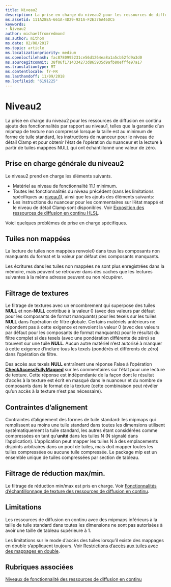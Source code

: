 ```yaml
---
title: Niveau2
description: La prise en charge du niveau2 pour les ressources de diffusion en continu ajoute des fonctionnalités par rapport au niveau1, telles que la garantie d’un mipmap de texture non compressé lorsque la taille est au minimum de forme de tuile standard, les instructions de nuanceur pour le niveau de détail Clamp et pour obtenir l’état de l’opération du nuanceur et la lecture à partir de tuiles mappées NULL qui ont échantillonné une valeur de zéro.
ms.assetid: 111A28EA-661A-4D29-921A-F2E376A46DC5
keywords:
- Niveau2
author: michaelfromredmond
ms.author: mithom
ms.date: 02/08/2017
ms.topic: article
ms.localizationpriority: medium
ms.openlocfilehash: fac8780995231ce56d1264ea8a1a5cb52fd9a3d0
ms.sourcegitcommit: 38f06f1714334273d865935d9afb80efffe97a17
ms.translationtype: MT
ms.contentlocale: fr-FR
ms.lasthandoff: 11/09/2018
ms.locfileid: "6191225"
---
```

# <a name="tier-2"></a>Niveau2


La prise en charge du niveau2 pour les ressources de diffusion en continu ajoute des fonctionnalités par rapport au niveau1, telles que la garantie d’un mipmap de texture non compressé lorsque la taille est au minimum de forme de tuile standard, les instructions de nuanceur pour le niveau de détail Clamp et pour obtenir l’état de l’opération du nuanceur et la lecture à partir de tuiles mappées NULL qui ont échantillonné une valeur de zéro.

## <a name="span-idtier2generalsupportspanspan-idtier2generalsupportspanspan-idtier2generalsupportspantier-2-general-support"></a><span id="Tier_2_general_support"></span><span id="tier_2_general_support"></span><span id="TIER_2_GENERAL_SUPPORT"></span>Prise en charge générale du niveau2


Le niveau2 prend en charge les éléments suivants.

-   Matériel au niveau de fonctionnalité 11.1 minimum.
-   Toutes les fonctionnalités du niveau précédent (sans les limitations spécifiques au [niveau1](tier-1.md)), ainsi que les ajouts des éléments suivants:
-   Les instructions du nuanceur pour les commentaires sur l’état mappé et le niveau de détail Clamp sont disponibles. Voir [Exposition des ressources de diffusion en continu HLSL](hlsl-streaming-resources-exposure.md).

Voici quelques problèmes de prise en charge spécifiques.

## <a name="span-idnon-mappedtilesspanspan-idnon-mappedtilesspanspan-idnon-mappedtilesspannon-mapped-tiles"></a><span id="Non-mapped_tiles"></span><span id="non-mapped_tiles"></span><span id="NON-MAPPED_TILES"></span>Tuiles non mappées


La lecture de tuiles non mappées renvoie0 dans tous les composants non manquants du format et la valeur par défaut des composants manquants.

Les écritures dans les tuiles non mappées ne sont plus enregistrées dans la mémoire, mais peuvent se retrouver dans des caches que les lectures suivantes à la même adresse peuvent ou non récupérer.

## <a name="span-idtexturefilteringspanspan-idtexturefilteringspanspan-idtexturefilteringspantexture-filtering"></a><span id="Texture_filtering"></span><span id="texture_filtering"></span><span id="TEXTURE_FILTERING"></span>Filtrage de textures


Le filtrage de textures avec un encombrement qui superpose des tuiles **NULL** et non-**NULL** contribue à la valeur 0 (avec des valeurs par défaut pour les composants de format manquants) pour les texels sur les tuiles **NULL** dans l’opération de filtre globale. Certains matériels antérieurs ne répondent pas à cette exigence et renvoient la valeur 0 (avec des valeurs par défaut pour les composants de format manquants) pour le résultat du filtre complet si des texels (avec une pondération différente de zéro) se trouvent sur une tuile **NULL**. Aucun autre matériel n’est autorisé à manquer à cette exigence d’inclure tous les texels (pondérés et différents de zéro) dans l’opération de filtre.

Des accès aux texels **NULL** entraînent une réponse False à l’opération [**CheckAccessFullyMapped**](https://msdn.microsoft.com/library/windows/desktop/dn292083) sur les commentaires sur l’état pour une lecture de texture. Cette réponse est indépendante de la façon dont le résultat d’accès à la texture est écrit en masqué dans le nuanceur et du nombre de composants dans le format de la texture (cette combinaison peut révéler qu’un accès à la texture n’est pas nécessaire).

## <a name="span-idalignmentconstraintsspanspan-idalignmentconstraintsspanspan-idalignmentconstraintsspanalignment-constraints"></a><span id="Alignment_constraints"></span><span id="alignment_constraints"></span><span id="ALIGNMENT_CONSTRAINTS"></span>Contraintes d’alignement


Contraintes d’alignement des formes de tuile standard: les mipmaps qui remplissent au moins une tuile standard dans toutes les dimensions utilisent systématiquement la tuile standard, les autres étant considérées comme compressées en tant qu’**unité** dans les tuiles N (N signalé dans l’application). L’application peut mapper les tuiles N à des emplacements disjoints arbitraires dans un pool de tuiles, mais doit mapper toutes les tuiles compressées ou aucune tuile compressée. Le package mip est un ensemble unique de tuiles compressées par section de tableau.

## <a name="span-idminmaxreductionfilteringspanspan-idminmaxreductionfilteringspanspan-idminmaxreductionfilteringspanminmax-reduction-filtering"></a><span id="Min_Max_reduction_filtering"></span><span id="min_max_reduction_filtering"></span><span id="MIN_MAX_REDUCTION_FILTERING"></span>Filtrage de réduction max/min.


Le filtrage de réduction min/max est pris en charge. Voir [Fonctionnalités d’échantillonnage de texture des ressources de diffusion en continu](streaming-resources-texture-sampling-features.md).

## <a name="span-idlimitationsspanspan-idlimitationsspanspan-idlimitationsspanlimitations"></a><span id="Limitations"></span><span id="limitations"></span><span id="LIMITATIONS"></span>Limitations


Les ressources de diffusion en continu avec des mipmaps inférieurs à la taille de tuile standard dans toutes les dimensions ne sont pas autorisées à avoir une taille de tableau supérieure à 1.

Les limitations sur le mode d’accès des tuiles lorsqu’il existe des mappages en double s’appliquent toujours. Voir [Restrictions d’accès aux tuiles avec des mappages en double](tile-access-limitations-with-duplicate-mappings.md).

## <a name="span-idrelated-topicsspanrelated-topics"></a><span id="related-topics"></span>Rubriques associées


[Niveaux de fonctionnalité des ressources de diffusion en continu](streaming-resources-features-tiers.md)

 

 




